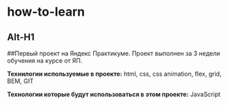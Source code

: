 # how-to-learn

## Alt-H1

##Первый проект на Яндекс Практикуме. Проект выполнен за 3 недели обучения на курсе от ЯП.

**Технилогии используемые в проекте:** html, css, css animation, flex, grid, BEM, GIT

**Технологии которые будут использоваться в этом проекте:** JavaScript
